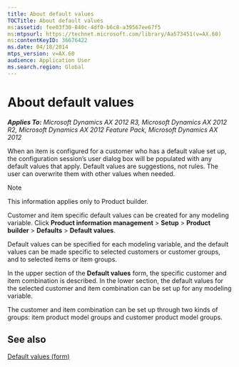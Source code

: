 ```yaml
---
title: About default values
TOCTitle: About default values
ms:assetid: fee03f30-840c-4df0-b6c8-a39567ee67f5
ms:mtpsurl: https://technet.microsoft.com/library/Aa573451(v=AX.60)
ms:contentKeyID: 36676422
ms.date: 04/18/2014
mtps_version: v=AX.60
audience: Application User
ms.search.region: Global
---
```


# About default values 


_**Applies To:** Microsoft Dynamics AX 2012 R3, Microsoft Dynamics AX 2012 R2, Microsoft Dynamics AX 2012 Feature Pack, Microsoft Dynamics AX 2012_

When an item is configured for a customer who has a default value set up, the configuration session’s user dialog box will be populated with any default values that apply. Default values are suggestions, not rules. The user can overwrite them with other values when needed.


> [!NOTE]
> <P>This information applies only to Product builder.</P>



Customer and item specific default values can be created for any modeling variable. Click **Product information management** \> **Setup** \> **Product builder** \> **Defaults** \> **Default values**.

Default values can be specified for each modeling variable, and the default values can be made specific to selected customers or customer groups, and to selected items or item groups.

In the upper section of the **Default values** form, the specific customer and item combination is described. In the lower section, the default values for the selected customer and item combination can be set up for any modeling variable.

The customer and item combination can be set up through two kinds of groups: item product model groups and customer product model groups.

## See also

[Default values (form)](https://technet.microsoft.com/library/aa583319\(v=ax.60\))

  



